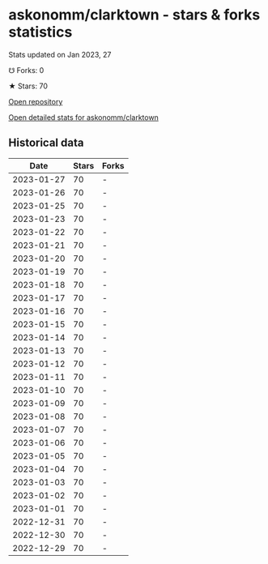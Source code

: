 # askonomm/clarktown - stars & forks statistics

Stats updated on Jan 2023, 27

☋ Forks: 0

★ Stars: 70

[Open repository](https://github.com/askonomm/clarktown)

[Open detailed stats for askonomm/clarktown](https://reviewgithub.com/rep/askonomm/clarktown)

## Historical data
| Date | Stars | Forks |
|------|-------|-------|
| 2023-01-27 | 70 | - | 
| 2023-01-26 | 70 | - | 
| 2023-01-25 | 70 | - | 
| 2023-01-23 | 70 | - | 
| 2023-01-22 | 70 | - | 
| 2023-01-21 | 70 | - | 
| 2023-01-20 | 70 | - | 
| 2023-01-19 | 70 | - | 
| 2023-01-18 | 70 | - | 
| 2023-01-17 | 70 | - | 
| 2023-01-16 | 70 | - | 
| 2023-01-15 | 70 | - | 
| 2023-01-14 | 70 | - | 
| 2023-01-13 | 70 | - | 
| 2023-01-12 | 70 | - | 
| 2023-01-11 | 70 | - | 
| 2023-01-10 | 70 | - | 
| 2023-01-09 | 70 | - | 
| 2023-01-08 | 70 | - | 
| 2023-01-07 | 70 | - | 
| 2023-01-06 | 70 | - | 
| 2023-01-05 | 70 | - | 
| 2023-01-04 | 70 | - | 
| 2023-01-03 | 70 | - | 
| 2023-01-02 | 70 | - | 
| 2023-01-01 | 70 | - | 
| 2022-12-31 | 70 | - | 
| 2022-12-30 | 70 | - | 
| 2022-12-29 | 70 | - | 

